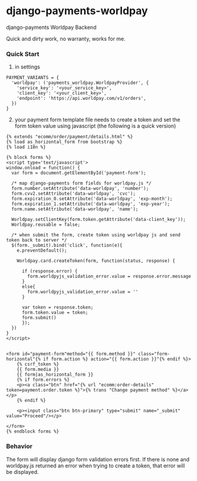 # django-payments-worldpay
django-payments Worldpay Backend

Quick and dirty work, no warranty, works for me.

### Quick Start

1. in settings
```
PAYMENT_VARIANTS = {
  'worldpay': ('payments_worldpay.WorldpayProvider', {
    'service_key': '<your_service_key>',
    'client_key': '<your_client_key>',
    'endpoint': 'https://api.worldpay.com/v1/orders',
  })
}
```

2. your payment form template file needs to create a token and set the form token value using javascript (the following is a quick version)
```
{% extends "ecomm/order/payment/details.html" %}
{% load as_horizontal_form from bootstrap %}
{% load i18n %}

{% block forms %}
<script type='text/javascript'>
window.onload = function() {
  var form = document.getElementById('payment-form');   
  
  /* map django-payments form fields for worldpay.js */
  form.number.setAttribute('data-worldpay', 'number');
  form.cvv2.setAttribute('data-worldpay', 'cvc');
  form.expiration_0.setAttribute('data-worldpay', 'exp-month');
  form.expiration_1.setAttribute('data-worldpay', 'exp-year');
  form.name.setAttribute('data-worldpay', 'name');
  
  Worldpay.setClientKey(form.token.getAttribute('data-client_key'));
  Worldpay.reusable = false;

  /* when submit the form, create token using worldpay js and send token back to server */
  $(form._submit).bind('click', function(e){
    e.preventDefault();
    
    Worldpay.card.createToken(form, function(status, response) {
      
      if (response.error) {
      	form.worldpyjs_validation_error.value = response.error.message
      }
      else{
      	form.worldpyjs_validation_error.value = ''
      }
      
      var token = response.token;
      form.token.value = token;
      form.submit()
      });
  })
}
</script>


<form id="payment-form"method="{{ form.method }}" class="form-horizontal"{% if form.action %} action="{{ form.action }}"{% endif %}>
    {% csrf_token %}
    {{ form.media }}
    {{ form|as_horizontal_form }}
    {% if form.errors %}
    <p><a class="btn" href="{% url "ecomm:order-details" token=payment.order.token %}">{% trans "Change payment method" %}</a></p>
    {% endif %}

    <p><input class="btn btn-primary" type="submit" name="_submit" value="Proceed"/></p>

</form>
{% endblock forms %}
```

### Behavior
The form will display django form validation errors first. If there is none and worldpay.js returned an error when trying to create a token, that error will be displayed.
